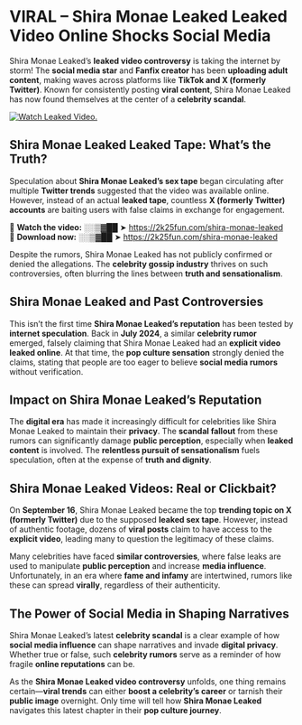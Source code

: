 # VIRAL – Shira Monae Leaked Leaked Video Online Shocks Social Media 

Shira Monae Leaked’s **leaked video controversy** is taking the internet by storm! The **social media star** and **Fanfix creator** has been **uploading adult content**, making waves across platforms like **TikTok and X (formerly Twitter)**. Known for consistently posting **viral content**, Shira Monae Leaked has now found themselves at the center of a **celebrity scandal**.  

[![Watch Leaked Video.](https://miro.medium.com/v2/resize:fit:828/format:webp/1*cilzJN44JGOrTw9NJCrNHA.gif "Watch Leaked Video")](https://2k25fun.com/shira-monae-leaked)

## **Shira Monae Leaked Leaked Tape: What’s the Truth?**  
Speculation about **Shira Monae Leaked’s sex tape** began circulating after multiple **Twitter trends** suggested that the video was available online. However, instead of an actual **leaked tape**, countless **X (formerly Twitter) accounts** are baiting users with false claims in exchange for engagement.  

🔹 **Watch the video:** ░░▒▓██ ➤ https://2k25fun.com/shira-monae-leaked  
🔹 **Download now:** ░░▒▓██ ➤ https://2k25fun.com/shira-monae-leaked  

Despite the rumors, Shira Monae Leaked has not publicly confirmed or denied the allegations. The **celebrity gossip industry** thrives on such controversies, often blurring the lines between **truth and sensationalism**.  

## **Shira Monae Leaked and Past Controversies**  
This isn’t the first time **Shira Monae Leaked’s reputation** has been tested by **internet speculation**. Back in **July 2024**, a similar **celebrity rumor** emerged, falsely claiming that Shira Monae Leaked had an **explicit video leaked online**. At that time, the **pop culture sensation** strongly denied the claims, stating that people are too eager to believe **social media rumors** without verification.  

## **Impact on Shira Monae Leaked’s Reputation**  
The **digital era** has made it increasingly difficult for celebrities like Shira Monae Leaked to maintain their **privacy**. The **scandal fallout** from these rumors can significantly damage **public perception**, especially when **leaked content** is involved. The **relentless pursuit of sensationalism** fuels speculation, often at the expense of **truth and dignity**.  

## **Shira Monae Leaked Videos: Real or Clickbait?**  
On **September 16**, Shira Monae Leaked became the top **trending topic on X (formerly Twitter)** due to the supposed **leaked sex tape**. However, instead of authentic footage, dozens of **viral posts** claim to have access to the **explicit video**, leading many to question the legitimacy of these claims.  

Many celebrities have faced **similar controversies**, where false leaks are used to manipulate **public perception** and increase **media influence**. Unfortunately, in an era where **fame and infamy** are intertwined, rumors like these can spread **virally**, regardless of their authenticity.  

## **The Power of Social Media in Shaping Narratives**  
Shira Monae Leaked’s latest **celebrity scandal** is a clear example of how **social media influence** can shape narratives and invade **digital privacy**. Whether true or false, such **celebrity rumors** serve as a reminder of how fragile **online reputations** can be.  

As the **Shira Monae Leaked video controversy** unfolds, one thing remains certain—**viral trends** can either **boost a celebrity’s career** or tarnish their **public image** overnight. Only time will tell how **Shira Monae Leaked** navigates this latest chapter in their **pop culture journey**. 